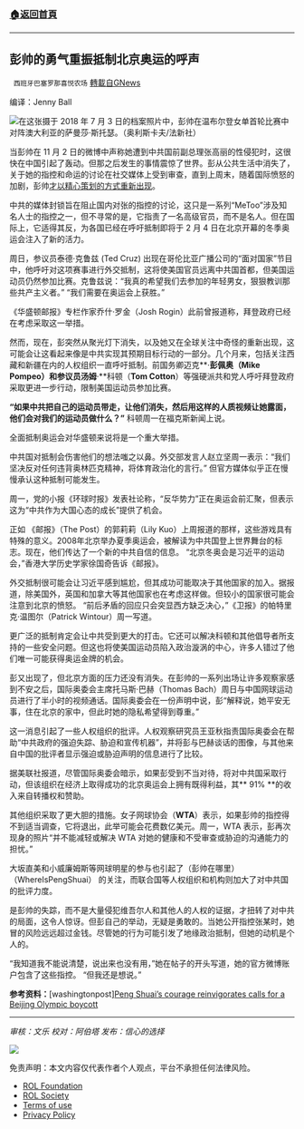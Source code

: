 ###  [:house:返回首頁](https://github.com/ourhimalayas/txt)
---


## 彭帅的勇气重振抵制北京奥运的呼声
` 西班牙巴塞罗那喜悦农场` [轉載自GNews](https://gnews.org/zh-hans/1689154/)

编译：Jenny Ball

![](https://assets.gnews.org/wp-content/uploads/2021/11/image0-1-14.jpg)在这张摄于 2018 年 7 月 3 日的档案照片中，彭帅在温布尔登女单首轮比赛中对阵澳大利亚的萨曼莎·斯托瑟。（奥利斯卡夫/法新社）

当彭帅在 11 月 2 日的微博中声称她遭到中共国前副总理张高丽的性侵犯时，这很快在中国引起了轰动。但那之后发生的事情震惊了世界。彭从公共生活中消失了，关于她的指控和命运的讨论在社交媒体上受到审查，直到上周末，随着国际愤怒的加剧，彭帅[才以精心策划的方式重新出现](https://www.washingtonpost.com/world/asia_pacific/china-peng-shuai-tennis/2021/11/22/f227c4ee-4b3f-11ec-a7b8-9ed28bf23929_story.html?itid=lk_inline_manual_4)。

中共的媒体封锁旨在阻止国内对张的指控的讨论，这只是一系列“MeToo”涉及知名人士的指控之一，但不寻常的是，它指责了一名高级官员，而不是名人。但在国际上，它适得其反，为各国已经在呼吁抵制即将于 2 月 4 日在北京开幕的冬季奥运会注入了新的活力。

周日，参议员泰德·克鲁兹 (Ted Cruz) 出现在哥伦比亚广播公司的“面对国家”节目中，他呼吁对这项赛事进行外交抵制，这将使美国官员远离中共国首都，但美国运动员仍然参加比赛。克鲁兹说：“我真的希望我们去参加的年轻男女，狠狠教训那些共产主义者。” “我们需要在奥运会上获胜。”

《华盛顿邮报》专栏作家乔什·罗金（Josh Rogin）此前曾报道称，拜登政府已经在考虑采取这一举措。

然而，现在，彭突然从聚光灯下消失，以及她又在全球关注中奇怪的重新出现，这可能会让这看起来像是中共实现其预期目标行动的一部分。几个月来，包括关注西藏和新疆在内的人权组织一直呼吁抵制。前国务卿迈克**·**彭佩奥（**Mike Pompeo**）和参议员汤姆**·**科顿（**Tom Cotton**）等强硬派共和党人呼吁拜登政府采取更进一步行动，限制美国运动员参加比赛。

**“**如果中共把自己的运动员带走，让他们消失，然后用这样的人质视频让她露面，他们会对我们的运动员做什么？**”** 科顿周一在福克斯新闻上说。

全面抵制奥运会对华盛顿来说将是一个重大举措。

中共国对抵制会伤害他们的想法嗤之以鼻。外交部发言人赵立坚周一表示：“我们坚决反对任何违背奥林匹克精神，将体育政治化的言行。” 但官方媒体似乎正在慢慢承认这种抵制可能发生。

周一，党的小报《环球时报》发表社论称，“反华势力”正在奥运会前汇聚，但表示这为“中共作为大国心态的成长”提供了机会。

正如 《邮报》（The Post）的郭莉莉（Lily Kuo）上周报道的那样，这些游戏具有特殊的意义。2008年北京举办夏季奥运会，被解读为中共国登上世界舞台的标志。现在，他们传达了一个新的中共自信的信息。 “北京冬奥会是习近平的运动会，”香港大学历史学家徐国奇告诉《邮报》。

外交抵制很可能会让习近平感到尴尬，但其成功可能取决于其他国家的加入。据报道，除美国外，英国和加拿大等其他国家也在考虑这样做。但较小的国家很可能会注意到北京的愤怒。 “前后矛盾的回应只会突显西方缺乏决心，”《卫报》的帕特里克·温图尔（Patrick Wintour）周一写道。

更广泛的抵制肯定会让中共受到更大的打击。它还可以解决科顿和其他倡导者所支持的一些安全问题。但这也将使美国运动员陷入政治漩涡的中心，许多人错过了他们唯一可能获得奥运金牌的机会。

彭又出现了，但北京方面的压力还没有消失。在彭帅的一系列出场让许多观察家感到不安之后，国际奥委会主席托马斯·巴赫（Thomas Bach）周日与中国网球运动员进行了半小时的视频通话。国际奥委会在一份声明中说，彭“解释说，她平安无事，住在北京的家中，但此时她的隐私希望得到尊重。”

这一消息引起了一些人权组织的批评。人权观察研究员王亚秋指责国际奥委会在帮助“中共政府的强迫失踪、胁迫和宣传机器”，并将彭与巴赫谈话的图像，与其他来自中国的批评者显示强迫或胁迫声明的信息进行了比较。

据美联社报道，尽管国际奥委会暗示，如果彭受到不当对待，将对中共国采取行动，但该组织在经济上取得成功的北京奥运会上拥有既得利益，其** 91% **的收入来自转播权和赞助。

其他组织采取了更大胆的措施。女子网球协会（**WTA**）表示，如果彭帅的指控得不到适当调查，它将退出，此举可能会花费数亿美元。周一，WTA 表示，彭再次现身的照片“并不能减轻或解决 WTA 对她的健康和不受审查或胁迫的沟通能力的担忧。”

大坂直美和小威廉姆斯等网球明星的参与也引起了（彭帅在哪里）（WhereIsPengShuai） 的关注，而联合国等人权组织和机构则加大了对中共国的批评力度。

是彭帅的失踪，而不是大量侵犯维吾尔人和其他人的人权的证据，才扭转了对中共的局面，这令人惊讶。但彭自己的举动，无疑是勇敢的。当她公开指控张某时，她冒的风险远远超过金钱。尽管她的行为可能引发了地缘政治抵制，但她的动机是个人的。

“我知道我不能说清楚，说出来也没有用，”她在帖子的开头写道，她的官方微博账户包含了这些指控。 “但我还是想说。”

**参考资料：**[washingtonpost][Peng Shuai’s courage reinvigorates calls for a Beijing Olympic boycott](https://www.washingtonpost.com/world/2021/11/23/peng-shaui-olympic-boycott-calls/?utm_campaign=wp_todays_worldview&amp;utm_medium=email&amp;utm_source=newsletter&amp;wpisrc=nl_todayworld&amp;carta-url=https://s2.washingtonpost.com/car-ln-tr/355afe7/619c75859d2fdab56b9b2377/5e2dde419bbc0f6326309bfd/10/67/619c75859d2fdab56b9b2377)

* * *

*审核：文乐
校对：阿伯塔
发布：信心的选择*

![](https://assets.gnews.org/wp-content/uploads/2021/11/GNEWS_CH.-1.jpeg)

 

免责声明：本文内容仅代表作者个人观点，平台不承担任何法律风险。

- [ROL Foundation](https://rolfoundation.org/)
- [ROL Society](https://rolsociety.org/)
- [Terms of use](https://gnews.org/terms-of-use-3/)
- [Privacy Policy](https://gnews.org/privacy-policy/)
